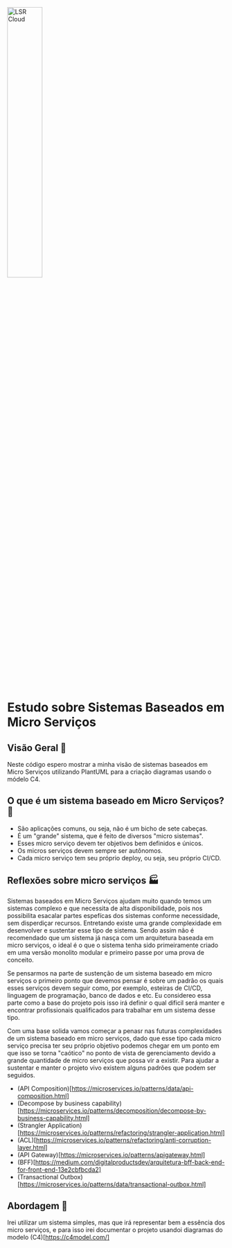 <img alt="LSR Cloud" width="40%" src="https://lucianoromao.com.br/lsr.png">

# Estudo sobre Sistemas Baseados em Micro Serviços

## Visão Geral 🔎
Neste código espero mostrar a minha visão de sistemas baseados em Micro Serviços utilizando PlantUML para a criação diagramas usando o módelo C4.

## O que é um sistema baseado em Micro Serviços? :thinking:
 * São aplicações comuns, ou seja, não é um bicho de sete cabeças.
 * É um "grande" sistema, que é feito de diversos "micro sistemas".
 * Esses micro serviço devem ter objetivos bem definidos e únicos.
 * Os micros serviços devem sempre ser autônomos.
 * Cada micro serviço tem seu próprio deploy, ou seja, seu próprio CI/CD.

## Reflexões sobre micro serviços :factory:
Sistemas baseados em Micro Serviços ajudam muito quando temos um sistemas complexo e que necessita de alta disponibilidade, pois nos possibilita esacalar partes espefícas dos sistemas conforme necessidade, sem disperdiçar recursos. Entretando existe uma grande complexidade em desenvolver e sustentar esse tipo de sistema. Sendo assim não é recomendado que um sistema já nasça com um arquitetura baseada em micro serviços, o ideal é o que o sistema tenha sido primeiramente criado em uma versão monolito modular e primeiro passe por uma prova de conceito.
    
Se pensarmos na parte de sustenção de um sistema baseado em micro serviços o primeiro ponto que devemos pensar é sobre um padrão os quais esses serviços devem seguir como, por exemplo, esteiras de CI/CD, linguagem de programação, banco de dados e etc. Eu considereo essa parte como a base do projeto pois isso irá definir o qual dificil será manter e encontrar profissionais qualificados para trabalhar em um sistema desse tipo.

Com uma base solida vamos começar a penasr nas futuras complexidades de um sistema baseado em micro serviços, dado que esse tipo cada micro serviço precisa ter seu próprio objetivo podemos chegar em um ponto em que isso se torna "caótico" no ponto de vista de gerenciamento devido a grande quantidade de micro serviços que possa vir a existir. Para ajudar a sustentar e manter o projeto vivo existem alguns padrões que podem ser seguidos.

 * (API Composition)[https://microservices.io/patterns/data/api-composition.html]
 * (Decompose by business capability)[https://microservices.io/patterns/decomposition/decompose-by-business-capability.html]
 * (Strangler Application)[https://microservices.io/patterns/refactoring/strangler-application.html]
 * (ACL)[https://microservices.io/patterns/refactoring/anti-corruption-layer.html]
 * (API Gateway)[https://microservices.io/patterns/apigateway.html]
 * (BFF)[https://medium.com/digitalproductsdev/arquitetura-bff-back-end-for-front-end-13e2cbfbcda2]
 * (Transactional Outbox)[https://microservices.io/patterns/data/transactional-outbox.html]

## Abordagem :construction_worker:
Irei utilizar um sistema simples, mas que irá representar bem a essência dos micro serviços, e para isso irei documentar o projeto usandoi diagramas do modelo (C4)[https://c4model.com/]